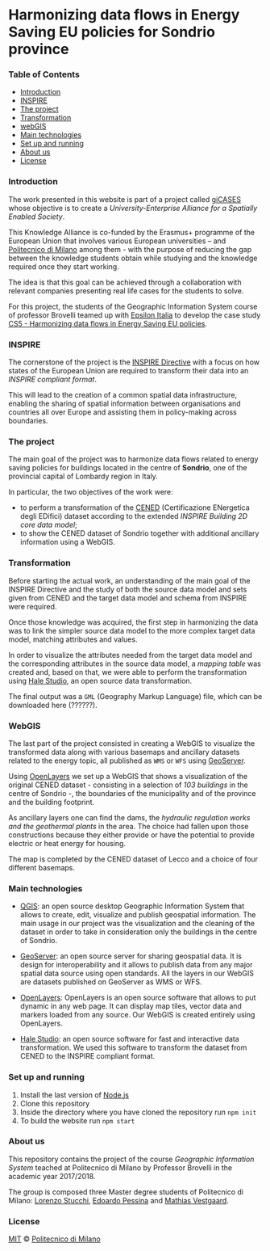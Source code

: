 # Harmonizing data flows in Energy Saving EU policies for Sondrio province

### Table of Contents

- [Introduction](#introduction)
- [INSPIRE](#inspire)
- [The project](#the-project)
- [Transformation](#transformation)
- [webGIS](#webgis)
- [Main technologies](#main-technologies)
- [Set up and running](#set-up-and-running)
- [About us](#about-us)
- [License](#license)


### Introduction

The work presented in this website is part of a project called [giCASES](http://www.gicases.eu/) whose objective is to
create a *University-Enterprise Alliance for a Spatially Enabled Society*. 

This Knowledge Alliance is co-funded by the Erasmus+ programme of the European Union that involves various European 
universities – and [Politecnico di Milano](https://www.polimi.it/) among them - with the purpose of reducing the gap
between the knowledge students obtain while studying and the knowledge required once they start working.
 
The idea is that this goal can be achieved through a collaboration with relevant companies presenting real life cases
 for the students to solve.

For this project, the students of the Geographic Information System course of professor Brovelli teamed up with 
[Epsilon Italia](https://www.epsilon-italia.it/) to develop the case study [CS5 - Harmonizing data flows in Energy
 Saving EU policies](http://www.gicases.eu/harmonizing-data-flows-in-energy-saving-eu-policies/).


### INSPIRE

The cornerstone of the project is the [INSPIRE Directive](https://inspire.ec.europa.eu/) with a focus on how states of
the European Union are required to transform their data into an *INSPIRE compliant format*.

This will lead to the creation of a common spatial data infrastructure, enabling the sharing of spatial information
between organisations and countries all over Europe and assisting them in policy-making across boundaries.
 

### The project

The main goal of the project was to harmonize data flows related to energy saving policies for buildings located in
the centre of **Sondrio**, one of the provincial capital of Lombardy region in Italy. 

In particular, the two objectives of the work were:
- to perform a transformation of the [CENED](http://www.cened.it/) (Certificazione ENergetica degli EDifici) dataset
according to the extended *INSPIRE Building 2D core data model*;
- to show the CENED dataset of Sondrio together with additional ancillary information using a WebGIS.


### Transformation

Before starting the actual work, an understanding of the main goal of the INSPIRE Directive and the study of both the
source data model and sets given from CENED and the target data model and schema from INSPIRE were required.

Once those knowledge was acquired, the first step in harmonizing the data was to link the simpler source data model to
the more complex target data model, matching attributes and values. 

In order to visualize the attributes needed from the target data model and the corresponding attributes in the source
data model, a *mapping table* was created and, based on that, we were able to perform the transformation using [Hale
Studio](https://www.wetransform.to/products/halestudio/), an open source data transformation. 

The final output was a `GML` (Geography Markup Language) file, which can be downloaded here (??????). 


### WebGIS

The last part of the project consisted in creating a WebGIS to visualize the transformed data along with various
basemaps and ancillary datasets related to the energy topic, all published as `WMS` or `WFS` using 
[GeoServer](http://geoserver.org/).

Using [OpenLayers](https://openlayers.org/) we set up a WebGIS that shows a visualization of the original CENED
dataset - consisting in a selection of *103 buildings* in the centre of Sondrio -, the boundaries of the municipality
and of the province and the building footprint. 

As ancillary layers one can find the dams, the *hydraulic regulation works and the geothermal plants* in the area. The
choice had fallen upon those constructions because they either provide or have the potential to provide electric or heat
energy for housing. 

The map is completed by the CENED dataset of Lecco and a choice of four different basemaps.


### Main technologies

- [QGIS](https://www.qgis.org/it/site/): an open source desktop Geographic Information System that allows to create,
edit, visualize and publish geospatial information. The main usage in our project was the visualization and the cleaning
of the dataset in order to take in consideration only the buildings in the centre of Sondrio.

- [GeoServer](http://geoserver.org/): an open source server for sharing geospatial data. It is design for
interoperability and it allows to publish data from any major spatial data source using open standards. All the layers
in our WebGIS are datasets published on GeoServer as WMS or WFS.

- [OpenLayers](https://openlayers.org/): OpenLayers is an open source software that allows to put dynamic in any web
page. It can display map tiles, vector data and markers loaded from any source. Our WebGIS is created entirely using
OpenLayers.

- [Hale Studio](https://www.wetransform.to/products/halestudio/): an open source software for fast and interactive
data transformation. We used this software to transform the dataset from CENED to the INSPIRE compliant format.


### Set up and running

1. Install the last version of [Node.js](https://nodejs.org/it/)
2. Clone this repository
3. Inside the directory where you have cloned the repository run `npm init`
4. To build the website run `npm start`


### About us

This repository contains the project of the course *Geographic Information System* teached at Politecnico di Milano by
Professor Brovelli in the academic year 2017/2018.

The group is composed three Master degree students of Politecnico di Milano: 
[Lorenzo Stucchi](mailto:lorenzo.stucchi@mail.polimi.it), 
[Edoardo Pessina](mailto:edoardo.pessina@polimi.it) and
[Mathias Vestgaard](mailto:mathiasundehim.vestgard@mail.polimi.it).


### License
[MIT](https://choosealicense.com/licenses/mit/) © [Politecnico di Milano](https://www.polimi.it/)

